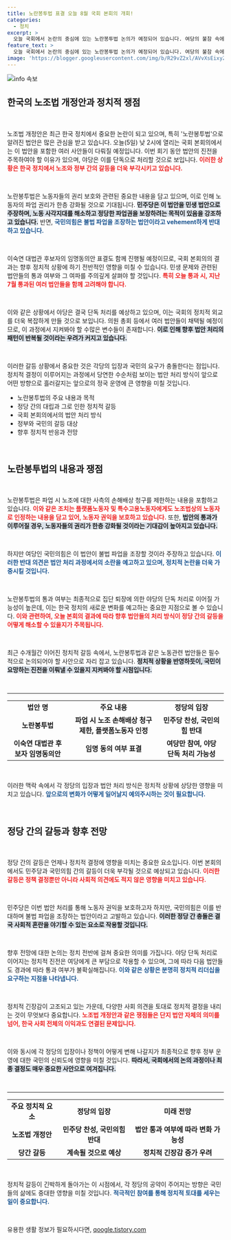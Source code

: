 ```yaml
---
title: 노란봉투법 표결 오늘 8월 국회 본회의 개회!
categories:
  - 정치
excerpt: >
  오늘 국회에서 논란의 중심에 있는 노란봉투법 논의가 예정되어 있습니다. 여당의 불참 속에 야당 단독 처리가 예고되며, 정쟁이 커질 것으로 보입니다. 이 법안이 통과된다면 노동자 권익에 큰 변화가 올 수 있습니다. 클릭해 자세한 내용을 확인하세요!
feature_text: >
  오늘 국회에서 논란의 중심에 있는 노란봉투법 논의가 예정되어 있습니다. 여당의 불참 속에 야당 단독 처리가 예고되며, 정쟁이 커질 것으로 보입니다. 이 법안이 통과된다면 노동자 권익에 큰 변화가 올 수 있습니다. 클릭해 자세한 내용을 확인하세요!
image: 'https://blogger.googleusercontent.com/img/b/R29vZ2xl/AVvXsEixyZcFfHzMRdzZMjFBmAUKJYCLCGyLL1o632UiGVXcaFdKo_bkvkuCioo0uUKlGfBVcT3P84aROyZIXSBEx3Aw5nCQ3pTgDom1WDC4m8eifvWiAmWEEVb4x6G_l8C0QH225ldMjyaFvpxGEBGNO37VmDTDMHGhJPq73UglMfDca1-0aw/s1600/blogspot.png'
---
```


<p><img src="https://blogger.googleusercontent.com/img/b/R29vZ2xl/AVvXsEixyZcFfHzMRdzZMjFBmAUKJYCLCGyLL1o632UiGVXcaFdKo_bkvkuCioo0uUKlGfBVcT3P84aROyZIXSBEx3Aw5nCQ3pTgDom1WDC4m8eifvWiAmWEEVb4x6G_l8C0QH225ldMjyaFvpxGEBGNO37VmDTDMHGhJPq73UglMfDca1-0aw/s1600/blogspot.png" alt="info 속보" /></p>

<h2 data-ke-size="size26">한국의 노조법 개정안과 정치적 쟁점</h2>

<p data-ke-size="size16">&nbsp;</p>

<p>노조법 개정안은 최근 한국 정치에서 중요한 논란이 되고 있으며, 특히 '노란봉투법'으로 알려진 법안은 많은 관심을 받고 있습니다. 오늘(5일) 낮 2시에 열리는 국회 본회의에서는 이 법안을 포함한 여러 사안들이 다뤄질 예정입니다. 이번 회기 동안 법안의 진전을 주목하여야 할 이유가 있으며, 야당은 이를 단독으로 처리할 것으로 보입니다. <b><span style="color: #ee2323;">이러한 상황은 한국 정치에서 노조와 정부 간의 갈등을 더욱 부각시키고 있습니다.</span></b></p>

<p data-ke-size="size16">&nbsp;</p>

<p>노란봉투법은 노동자들의 권리 보호와 관련된 중요한 내용을 담고 있으며, 이로 인해 노동자의 파업 권리가 한층 강화될 것으로 기대됩니다. <b><span style="background-color: #21538527;">민주당은 이 법안을 민생 법안으로 주장하며, 노동 사각지대를 해소하고 정당한 파업권을 보장하려는 목적이 있음을 강조하고 있습니다.</span></b> 반면, <b><span style="color: #1a5490;">국민의힘은 불법 파업을 조장하는 법안이라고 vehement하게 반대하고 있습니다.</span></b> </p>

<p data-ke-size="size16">&nbsp;</p>

<p>이숙연 대법관 후보자의 임명동의안 표결도 함께 진행될 예정이므로, 국회 본회의의 결과는 향후 정치적 상황에 하기 전반적인 영향을 미칠 수 있습니다. 민생 문제와 관련된 법안들의 통과 여부와 그 여파를 주의깊게 살펴야 할 것입니다. <b><span style="color: #ee2323;">특히 오늘 통과 시, 지난 7월 통과된 여러 법안들을 함께 고려해야 합니다.</span></b></p>

<p data-ke-size="size16">&nbsp;</p>

<p>이와 같은 상황에서 야당은 결국 단독 처리를 예상하고 있으며, 이는 국회의 정치적 외교를 더욱 복잡하게 만들 것으로 보입니다. 의원 총회 등에서 여러 법안들이 채택될 예정이므로, 이 과정에서 지켜봐야 할 수많은 변수들이 존재합니다. <b><span style="background-color: #21538527;">이로 인해 향후 법안 처리의 패턴이 반복될 것이라는 우려가 커지고 있습니다.</span></b></p>

<p data-ke-size="size16">&nbsp;</p>

<p>이러한 갈등 상황에서 중요한 것은 각당의 입장과 국민의 요구가 충돌한다는 점입니다. 정치적 결정이 이루어지는 과정에서 당연한 수순처럼 보이는 법안 처리 방식이 앞으로 어떤 방향으로 흘러갈지는 앞으로의 정국 운영에 큰 영향을 미칠 것입니다. </p>

<ul>
<li>노란봉투법의 주요 내용과 목적</li>
<li>정당 간의 대립과 그로 인한 정치적 갈등</li>
<li>국회 본회의에서의 법안 처리 방식</li>
<li>정부와 국민의 갈등 대상</li>
<li>향후 정치적 반응과 전망</li>
</ul>

<p data-ke-size="size16">&nbsp;</p>

<h2 data-ke-size="size26">노란봉투법의 내용과 쟁점</h2>

<p data-ke-size="size16">&nbsp;</p>

<p>노란봉투법은 파업 시 노조에 대한 사측의 손해배상 청구를 제한하는 내용을 포함하고 있습니다. <b><span style="color: #ee2323;">이와 같은 조치는 플랫폼노동자 및 특수고용노동자에게도 노조법상의 노동자로 인정하는 내용을 담고 있어, 노동자 권익을 보호하고 있습니다.</span></b> 또한, <b><span style="background-color: #21538527;">법안의 통과가 이루어질 경우, 노동자들의 권리가 한층 강화될 것이라는 기대감이 높아지고 있습니다.</span></b></p>

<p data-ke-size="size16">&nbsp;</p>

<p>하지만 여당인 국민의힘은 이 법안이 불법 파업을 조장할 것이라 주장하고 있습니다. <b><span style="color: #1a5490;">이러한 반대 의견은 법안 처리 과정에서의 소란을 예고하고 있으며, 정치적 논란을 더욱 가중시킬 것입니다.</span></b> </p>

<p data-ke-size="size16">&nbsp;</p>

<p>노란봉투법의 통과 여부는 최종적으로 집단 퇴장에 의한 야당의 단독 처리로 이어질 가능성이 높은데, 이는 한국 정치의 새로운 변화를 예고하는 중요한 지점으로 볼 수 있습니다. <b><span style="color: #ee2323;">이와 관련하여, 오늘 본회의 결과에 따라 향후 법안들의 처리 방식이 정당 간의 갈등을 어떻게 해소할 수 있을지가 주목됩니다.</span></b></p>

<p data-ke-size="size16">&nbsp;</p>

<p>최근 수개월간 이어진 정치적 갈등 속에서, 노란봉투법과 같은 노동관련 법안들은 필수적으로 논의되어야 할 사안으로 자리 잡고 있습니다. <b><span style="background-color: #21538527;">정치적 상황을 반영하듯이, 국민이 요망하는 진전을 이뤄낼 수 있을지 지켜봐야 할 시점입니다.</span></b></p>

<p data-ke-size="size16">&nbsp;</p>

<hr>

<table style="width: 100%;">
<tbody>
<tr>
<td style="text-align: center; height: 17px;"><b>법안 명</b></td>
<td style="text-align: center; height: 17px;"><b>주요 내용</b></td>
<td style="text-align: center; height: 17px;"><b>정당의 입장</b></td>
</tr>
<tr>
<td style="text-align: center; height: 17px;"><b>노란봉투법</b></td>
<td style="text-align: center; height: 17px;"><b>파업 시 노조 손해배상 청구 제한, 플랫폼노동자 인정</b></td>
<td style="text-align: center; height: 17px;"><b>민주당 찬성, 국민의힘 반대</b></td>
</tr>
<tr>
<td style="text-align: center; height: 17px;"><b>이숙연 대법관 후보자 임명동의안</b></td>
<td style="text-align: center; height: 17px;"><b>임명 동의 여부 표결</b></td>
<td style="text-align: center; height: 17px;"><b>여당만 참여, 야당 단독 처리 가능성</b></td>
</tr>
</tbody>
</table>

<p data-ke-size="size16">&nbsp;</p>

<p>이러한 맥락 속에서 각 정당의 입장과 법안 처리 방식은 정치적 상황에 상당한 영향을 미치고 있습니다. <b><span style="color: #1a5490;">앞으로의 변화가 어떻게 일어날지 예의주시하는 것이 필요합니다.</span></b> </p>

<p data-ke-size="size16">&nbsp;</p>

<h2 data-ke-size="size26">정당 간의 갈등과 향후 전망</h2>

<p data-ke-size="size16">&nbsp;</p>

<p>정당 간의 갈등은 언제나 정치적 결정에 영향을 미치는 중요한 요소입니다. 이번 본회의에서도 민주당과 국민의힘 간의 갈등이 더욱 부각될 것으로 예상되고 있습니다. <b><span style="color: #ee2323;">이러한 갈등은 정책 결정뿐만 아니라 사회적 의견에도 적지 않은 영향을 미치고 있습니다.</span></b> </p>

<p data-ke-size="size16">&nbsp;</p>

<p>민주당은 이번 법안 처리를 통해 노동자 권익을 보호하고자 하지만, 국민의힘은 이를 반대하며 불법 파업을 조장하는 법안이라고 고발하고 있습니다. <b><span style="background-color: #21538527;">이러한 정당 간 충돌은 결국 사회적 혼란을 야기할 수 있는 요소로 작용할 것입니다.</span></b> </p>

<p data-ke-size="size16">&nbsp;</p>

<p>향후 전망에 대한 논의는 정치 전반에 걸쳐 중요한 의미를 가집니다. 야당 단독 처리로 이어지는 정치적 진전은 여당에게 큰 부담으로 작용할 수 있으며, 그에 따라 다음 법안들도 경과에 따라 통과 여부가 불확실해집니다. <b><span style="color: #1a5490;">이와 같은 상황은 분명히 정치적 리더십을 요구하는 지점을 나타냅니다.</span></b> </p>

<p data-ke-size="size16">&nbsp;</p>

<p>정치적 긴장감이 고조되고 있는 가운데, 다양한 사회 의견을 토대로 정치적 결정을 내리는 것이 무엇보다 중요합니다. <b><span style="color: #ee2323;">노조법 개정안과 같은 쟁점들은 단지 법안 자체의 의미를 넘어, 한국 사회 전체의 이익과도 연결된 문제입니다.</span></b> </p>

<p data-ke-size="size16">&nbsp;</p>

<p>이와 동시에 각 정당의 입장이나 정책이 어떻게 변해 나갈지가 최종적으로 향후 정부 운영에 대한 국민의 신뢰도에 영향을 미칠 것입니다. <b><span style="background-color: #21538527;">따라서, 국회에서의 논의 과정이나 최종 결정도 매우 중요한 사안으로 여겨집니다.</span></b></p>

<p data-ke-size="size16">&nbsp;</p>

<hr>

<table style="width: 100%;">
<tbody>
<tr>
<td style="text-align: center; height: 17px;"><b>주요 정치적 요소</b></td>
<td style="text-align: center; height: 17px;"><b>정당의 입장</b></td>
<td style="text-align: center; height: 17px;"><b>미래 전망</b></td>
</tr>
<tr>
<td style="text-align: center; height: 17px;"><b>노조법 개정안</b></td>
<td style="text-align: center; height: 17px;"><b>민주당 찬성, 국민의힘 반대</b></td>
<td style="text-align: center; height: 17px;"><b>법안 통과 여부에 따라 변화 가능성</b></td>
</tr>
<tr>
<td style="text-align: center; height: 17px;"><b>당간 갈등</b></td>
<td style="text-align: center; height: 17px;"><b>계속될 것으로 예상</b></td>
<td style="text-align: center; height: 17px;"><b>정치적 긴장감 증가 우려</b></td>
</tr>
</tbody>
</table>

<p data-ke-size="size16">&nbsp;</p>

<p>정치적 갈등이 긴박하게 돌아가는 이 시점에서, 각 정당의 공약이 주어지는 방향은 국민들의 삶에도 중대한 영향을 미칠 것입니다. <b><span style="color: #1a5490;">적극적인 참여를 통해 정치적 토대를 세우는 일이 중요합니다.</span></b> </p>

<p data-ke-size="size16">&nbsp;</p>
유용한 생활 정보가 필요하시다면, <a href="https://qoogle.tistory.com" rel="dofollow">qoogle.tistory.com</a>


